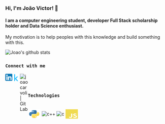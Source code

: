### Hi, I'm João Victor! 👋
#### I am a computer engineering student, developer Full Stack scholarship holder and Data Science enthusiast.
My motivation is to help peoples with this knowledge and build something with this.

![Joao's github stats](https://github-readme-stats.vercel.app/api?username=joaocarvoli)


### `Connect with me`

[<img align="left"  width="22px" src="https://github.com/joaocarvoli/joaocarvoli/blob/main/logo/174857.png" />][linkedin]
[<img align="left" alt="joaocarvoli | Kaggle" width="24px" src="https://github.com/joaocarvoli/joaocarvoli/blob/main/logo/189_Kaggle_logo_logos-512.png" />][kaggle]
[<img align="left" alt="joaocarvoli | GitLab" width="25px" src="https://cdn.freebiesupply.com/logos/large/2x/gitlab-logo-png-transparent.png" />][gitlab]

<br />
<br />


### `Technologies`

<div style="display: inline_block"><br>
  <img align="center" alt="Python" height="30" width="40" src="https://raw.githubusercontent.com/devicons/devicon/master/icons/python/python-original.svg">
  <img align="center" alt="c++" height="30" width="40" src="https://visualpharm.com/assets/4/C++-595b40b65ba036ed117d3edb.svg">
  <img align="center" alt="c" height="30" width="40" src="https://visualpharm.com/assets/698/C%20Programming-595b40b65ba036ed117d3edc.svg">
  <img align="center" alt="Js" height="30" width="40" src="https://raw.githubusercontent.com/devicons/devicon/master/icons/javascript/javascript-plain.svg">
</div>

[kaggle]: https://www.kaggle.com/jvcarvoli
[linkedin]: https://www.linkedin.com/in/joaocarvoli/
[gitlab]: https://gitlab.com/joaocarvoli/
